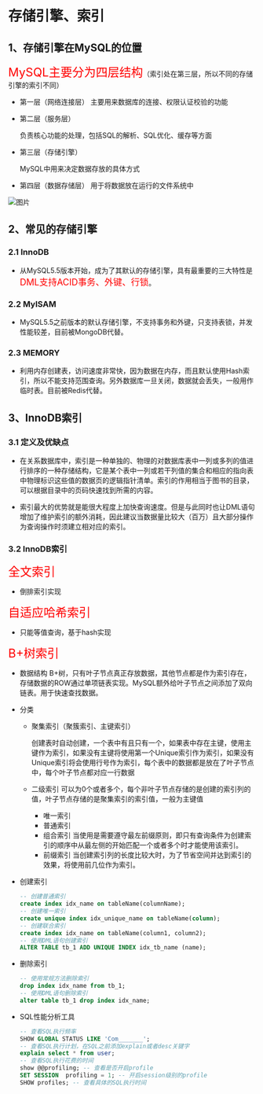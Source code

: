 # 存储引擎、索引

## 1、存储引擎在MySQL的位置

<font color='red' size='5'>MySQL主要分为四层结构</font>（索引处在第三层，所以不同的存储引擎的索引不同）

* 第一层（网络连接层）
  主要用来数据库的连接、权限认证校验的功能

* 第二层（服务层）

  负责核心功能的处理，包括SQL的解析、SQL优化、缓存等方面

* 第三层（存储引擎）

  MySQL中用来决定数据存放的具体方式

* 第四层（数据存储层）
  用于将数据放在运行的文件系统中

![图片](https://images-roland.oss-cn-shenzhen.aliyuncs.com/blog/mysql/202208061121197.png)

## 2、常见的存储引擎

### 2.1 InnoDB

* 从MySQL5.5版本开始，成为了其默认的存储引擎，具有最重要的三大特性是<font color=red size=4>DML支持ACID事务、外键、行锁</font>。

### 2.2 MyISAM

* MySQL5.5之前版本的默认存储引擎，不支持事务和外键，只支持表锁，并发性能较差，目前被MongoDB代替。

### 2.3 MEMORY

* 利用内存创建表，访问速度非常快，因为数据在内存，而且默认使用Hash索引，所以不能支持范围查询。另外数据库一旦关闭，数据就会丢失，一般用作临时表。目前被Redis代替。

## 3、InnoDB索引

### 3.1 定义及优缺点

* 在关系数据库中，索引是一种单独的、物理的对数据库表中一列或多列的值进行排序的一种存储结构，它是某个表中一列或若干列值的集合和相应的指向表中物理标识这些值的数据页的逻辑指针清单。索引的作用相当于图书的目录，可以根据目录中的页码快速找到所需的内容。

* 索引最大的优势就是能很大程度上加快查询速度。但是与此同时也让DML语句增加了维护索引的额外消耗，因此建议当数据量比较大（百万）且大部分操作为查询操作时须建立相对应的索引。

### 3.2 InnoDB索引

<font color=red size=5>全文索引</font>

* 倒排索引实现

<font color=red size=5>自适应哈希索引</font>

* 只能等值查询，基于hash实现

<font color=red size=5>B+树索引</font>

* 数据结构
  B+树，只有叶子节点真正存放数据，其他节点都是作为索引存在，存储数据的ROW通过单项链表实现。MySQL额外给叶子节点之间添加了双向链表。用于快速查找数据。

* 分类

  * 聚集索引（聚簇索引、主键索引）

    创建表时自动创建，一个表中有且只有一个，如果表中存在主键，使用主键作为索引，如果没有主键将使用第一个Unique索引作为索引，如果没有Unique索引将会使用行号作为索引，每个表中的数据都是放在了叶子节点中，每个叶子节点都对应一行数据

  * 二级索引
    可以为0个或者多个，每个非叶子节点存储的是创建的索引列的值，叶子节点存储的是聚集索引的索引值，一般为主键值
    * 唯一索引
    * 普通索引
    * 组合索引
      当使用是需要遵守最左前缀原则，即只有查询条件为创建索引的顺序中从最左侧的开始匹配一个或者多个时才能使用该索引。
    * 前缀索引
      当创建索引列的长度比较大时，为了节省空间并达到索引的效果，将使用前几位作为索引。

* 创建索引

  ~~~sql
  -- 创建普通索引
  create index idx_name on tableName(columnName);
  -- 创建唯一索引
  create unique index idx_unique_name on tableName(column);
  -- 创建联合索引
  create index idx_name on tableName(column1, column2);
  -- 使用DML语句创建索引
  ALTER TABLE tb_1 ADD UNIQUE INDEX idx_tb_name (name);
  ~~~

* 删除索引

  ~~~sql
  -- 使用常规方法删除索引
  drop index idx_name from tb_1;
  -- 使用DML语句删除索引
  alter table tb_1 drop index idx_name;
  ~~~

* SQL性能分析工具

  ~~~sql
  -- 查看SQL执行频率
  SHOW GLOBAL STATUS LIKE 'Com_______';
  -- 查看SQL执行计划，在SQL之前添加explain或者desc关键字
  explain select * from user;
  -- 查看SQL执行花费的时间
  show @@profiling; -- 查看是否开启profile
  SET SESSION  profiling = 1; -- 开启session级别的profile
  SHOW profiles; -- 查看具体的SQL执行时间
  ~~~

  